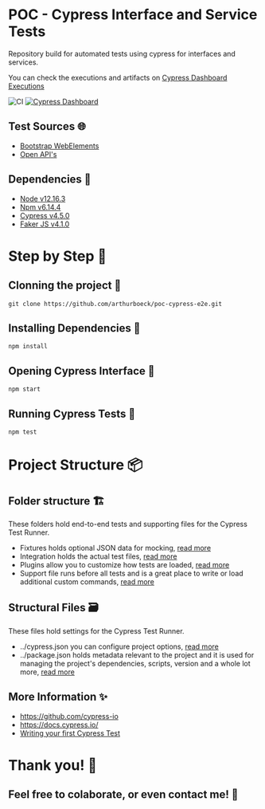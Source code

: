 # POC - Cypress Interface and Service Tests

Repository build for automated tests using cypress for  interfaces and services.

You can check the executions and artifacts on [Cypress Dashboard Executions](https://dashboard.cypress.io/projects/fnss6o/runs)

![CI](https://github.com/arthurboeck/poc-cypress-e2e/workflows/CI/badge.svg?branch=master) 
[![Cypress Dashboard][dashboard badge]][dashboard url]

## Test Sources :globe_with_meridians:
* [Bootstrap WebElements](https://www.grocerycrud.com/demo/bootstrap_theme_v4/)
* [Open API's](https://any-api.com/)

## Dependencies :wrench:
* [Node v12.16.3](https://nodejs.org/en/docs/)
* [Npm v6.14.4](https://docs.npmjs.com/)
* [Cypress v4.5.0](https://docs.cypress.io/guides/getting-started/installing-cypress.html)
* [Faker JS v4.1.0](https://github.com/marak/Faker.js/)

# Step by Step :pencil:
## Clonning the project :art:
```
git clone https://github.com/arthurboeck/poc-cypress-e2e.git
```

## Installing Dependencies :pushpin:
```
npm install
```

## Opening Cypress Interface :dizzy:
```
npm start
```

## Running Cypress Tests :rocket:
```
npm test
```

# Project Structure :package:
## Folder structure :building_construction:
These folders hold end-to-end tests and supporting files for the Cypress Test Runner.
* Fixtures holds optional JSON data for mocking, [read more](https://docs.cypress.io/api/commands/fixture.html)
* Integration holds the actual test files, [read more](https://docs.cypress.io/guides/core-concepts/writing-and-organizing-tests.html#Folder-Structure)
* Plugins allow you to customize how tests are loaded, [read more](https://docs.cypress.io/plugins/index.html)
* Support file runs before all tests and is a great place to write or load additional custom commands, [read more](https://docs.cypress.io/guides/core-concepts/writing-and-organizing-tests.html#Support-file)

## Structural Files :card_file_box:
These files hold settings for the Cypress Test Runner.
* ../cypress.json you can configure project options, [read more](https://docs.cypress.io/guides/references/configuration.html#Options)
* ../package.json holds metadata relevant to the project and it is used for managing the project's dependencies, scripts, version and a whole lot more, [read more](https://dev.to/easybuoy/understanding-the-package-json-file-3fdg)

## More Information :sparkles:
* https://github.com/cypress-io
* https://docs.cypress.io/
* [Writing your first Cypress Test](https://docs.cypress.io/guides/getting-started/writing-your-first-test.html)

# Thank you! :beers:
## Feel free to colaborate, or even contact me! :tada:

[dashboard badge]: https://img.shields.io/badge/cypress-dashboard-brightgreen.svg
[dashboard url]: https://dashboard.cypress.io/projects/fnss6o/runs
